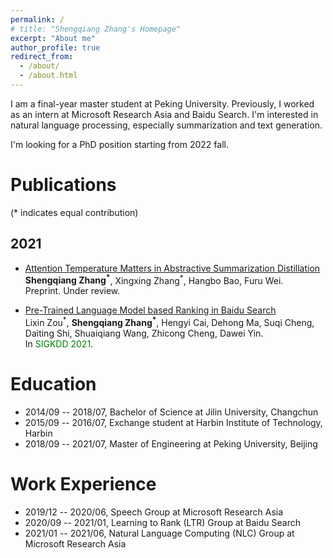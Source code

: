 ```yaml
---
permalink: /
# title: "Shengqiang Zhang's Homepage"
excerpt: "About me"
author_profile: true
redirect_from: 
  - /about/
  - /about.html
---
```


I am a final-year master student at Peking University.
Previously, I worked as an intern at Microsoft Research Asia and Baidu Search.
I'm interested in natural language processing, especially summarization and text generation.

I'm looking for a PhD position starting from 2022 fall.


# Publications

(* indicates equal contribution)

## 2021
* [Attention Temperature Matters in Abstractive Summarization Distillation](https://arxiv.org/abs/2106.03441)   
**Shengqiang Zhang<sup>\*</sup>**, Xingxing Zhang<sup>\*</sup>, Hangbo Bao, Furu Wei.  
Preprint. Under review.

* [Pre-Trained Language Model based Ranking in Baidu Search](https://arxiv.org/abs/2105.11108)  
Lixin Zou<sup>\*</sup>, **Shengqiang Zhang<sup>\*</sup>**, Hengyi Cai, Dehong Ma, Suqi Cheng, Daiting Shi, Shuaiqiang Wang, Zhicong Cheng, Dawei Yin.  
In <font color=green>SIGKDD 2021</font>.


# Education
* 2014/09 -- 2018/07, Bachelor of Science at Jilin University, Changchun  
* 2015/09 -- 2016/07, Exchange student at Harbin Institute of Technology, Harbin
* 2018/09 -- 2021/07, Master of Engineering at Peking University, Beijing


# Work Experience
* 2019/12 -- 2020/06, Speech Group at Microsoft Research Asia
* 2020/09 -- 2021/01, Learning to Rank (LTR) Group at Baidu Search
* 2021/01 -- 2021/06, Natural Language Computing (NLC) Group at Microsoft Research Asia
  